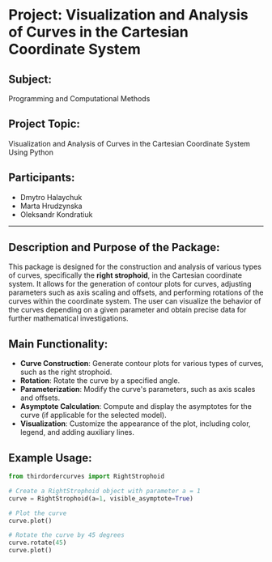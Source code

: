 # Project: Visualization and Analysis of Curves in the Cartesian Coordinate System

## Subject:
Programming and Computational Methods

## Project Topic:
Visualization and Analysis of Curves in the Cartesian Coordinate System Using Python

## Participants:
- Dmytro Halaychuk
- Marta Hrudzynska
- Oleksandr Kondratiuk

---

## Description and Purpose of the Package:

This package is designed for the construction and analysis of various types of curves, specifically the **right strophoid**, in the Cartesian coordinate system. It allows for the generation of contour plots for curves, adjusting parameters such as axis scaling and offsets, and performing rotations of the curves within the coordinate system. The user can visualize the behavior of the curves depending on a given parameter and obtain precise data for further mathematical investigations.

## Main Functionality:
- **Curve Construction**: Generate contour plots for various types of curves, such as the right strophoid.
- **Rotation**: Rotate the curve by a specified angle.
- **Parameterization**: Modify the curve's parameters, such as axis scales and offsets.
- **Asymptote Calculation**: Compute and display the asymptotes for the curve (if applicable for the selected model).
- **Visualization**: Customize the appearance of the plot, including color, legend, and adding auxiliary lines.

## Example Usage:
```python
from thirdordercurves import RightStrophoid

# Create a RightStrophoid object with parameter a = 1
curve = RightStrophoid(a=1, visible_asymptote=True)

# Plot the curve
curve.plot()

# Rotate the curve by 45 degrees
curve.rotate(45)
curve.plot()
```


